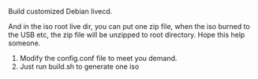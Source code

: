 Build customized Debian livecd.

And in the iso root live dir, you can put one zip file, when the iso burned to the USB
etc, the zip file will be unzipped to root directory. Hope this help someone.


1. Modify the config.conf file to meet you demand.
2. Just run build.sh to generate one iso
 
